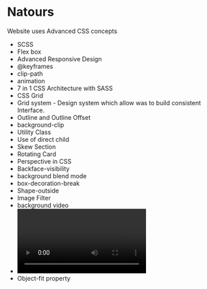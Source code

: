 # Natours

Website uses Advanced CSS concepts

- SCSS
- Flex box
- Advanced Responsive Design
- @keyframes
- clip-path
- animation
- 7 in 1 CSS Architecture with SASS
- CSS Grid
- Grid system - Design system which allow was to build consistent Interface.
- Outline and Outline Offset
- background-clip
- Utility Class
- Use of direct child
- Skew Section
- Rotating Card
- Perspective in CSS
- Backface-visibility
- background blend mode
- box-decoration-break
- Shape-outside
- Image Filter
- background video
- <video> HTML tag
- Object-fit property
